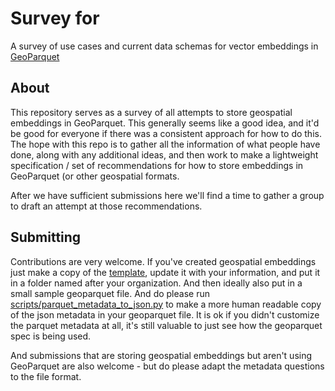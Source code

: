 # Survey for 
A survey of use cases and current data schemas for vector embeddings in [GeoParquet](https://geoparquet.org/)

## About

This repository serves as a survey of all attempts to store geospatial embeddings in GeoParquet. This generally seems like a good idea, and it'd be good for everyone if there was a consistent approach for how to do this. The hope with this repo is to gather all the information of what people have done, along with any additional ideas, and then work to make a lightweight specification / set of recommendations for how to store embeddings in GeoParquet (or other geospatial formats.

After we have sufficient submissions here we'll find a time to gather a group to draft an attempt at those recommendations. 

## Submitting

Contributions are very welcome. If you've created geospatial embeddings just make a copy of the [template](template.md), update it with your information, and put it in a folder named after your organization. And then ideally also put in a small sample geoparquet file. And do please run [scripts/parquet_metadata_to_json.py](scripts/parquet_metadata_to_json.py) to make a more human readable copy of the json metadata in your geoparquet file. It is ok if you didn't customize the parquet metadata at all, it's still valuable to just see how the geoparquet spec is being used. 

And submissions that are storing geospatial embeddings but aren't using GeoParquet are also welcome - but do please adapt the metadata questions to the file format.
